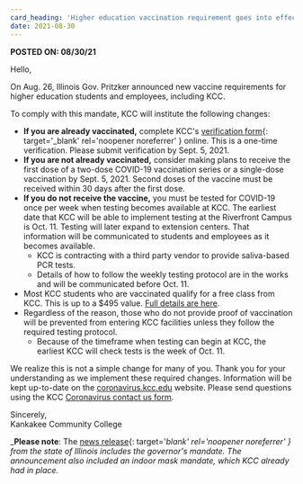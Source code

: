 ```yaml
---
card_heading: 'Higher education vaccination requirement goes into effect Sept. 5'
date: 2021-08-30
---
```


**POSTED ON: 08/30/21**

Hello,

On Aug. 26, Illinois Gov. Pritzker announced new vaccine requirements for higher education students and employees, including KCC.

To comply with this mandate, KCC will institute the following changes:

- **If you are already vaccinated,** complete KCC's [verification form](https://form.jotform.com/212384579044965){: target='_blank' rel='noopener noreferrer' } online. This is a one-time verification. Please submit verification by Sept. 5, 2021.
- **If you are not already vaccinated,** consider making plans to receive the first dose of a two-dose COVID-19 vaccination series or a single-dose vaccination by Sept. 5, 2021. Second doses of the vaccine must be received within 30 days after the first dose.
- **If you do not receive the vaccine,** you must be tested for COVID-19 once per week when testing becomes available at KCC. The earliest date that KCC will be able to implement testing at the Riverfront Campus is Oct. 11. Testing will later expand to extension centers. That information will be communicated to students and employees as it becomes available.
  - KCC is contracting with a third party vendor to provide saliva-based PCR tests.
  - Details of how to follow the weekly testing protocol are in the works and will be communicated before Oct. 11.
- Most KCC students who are vaccinated qualify for a free class from KCC. This is up to a $495 value. [Full details are here](https://news.kcc.edu/archive/2021/08/02/vaccinated-claim-a-free-class/).
- Regardless of the reason, those who do not provide proof of vaccination will be prevented from entering KCC facilities unless they follow the required testing protocol. 
  - Because of the timeframe when testing can begin at KCC,  the earliest KCC will check tests is the week of Oct. 11.

We realize this is not a simple change for many of you. Thank you for your understanding as we implement these required changes. Information will be kept up-to-date on the [coronavirus.kcc.edu](https://coronavirus.kcc.edu) website. Please send questions using the KCC [Coronavirus contact us form](https://coronavirus.kcc.edu/contact-us/).

Sincerely, <br>
Kankakee Community College

_**Please note**: The [news release](https://www.illinois.gov/news/press-release.23808.html){: target='_blank' rel='noopener noreferrer' } from the state of Illinois includes the governor's mandate. The announcement also included an indoor mask mandate, which KCC already had in place._
